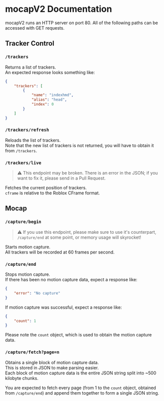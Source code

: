# mocapV2 Documentation

mocapV2 runs an HTTP server on port 80. All of the following paths can be accessed with GET requests.

## Tracker Control

### `/trackers`

Returns a list of trackers.<br>
An expected response looks something like:
```json
{
    "trackers": [
        {
            "name": "indexhmd",
            "alias": "head",
            "index": 0
        }
    ]
}
```

### `/trackers/refresh`

Reloads the list of trackers.<br>
Note that the new list of trackers is not returned, you will have to obtain it from `/trackers`.

### `/trackers/live`

> :warning: This endpoint may be broken. There is an error in the JSON; if you want to fix it, please send in a Pull Request.

Fetches the current position of trackers.<br>
`cframe` is relative to the Roblox CFrame format.

## Mocap

### `/capture/begin`

> :warning: If you use this endpoint, please make sure to use it's counterpart, `/capture/end` at some point, or memory usage will skyrocket!

Starts motion capture.<br>
All trackers will be recorded at 60 frames per second.

### `/capture/end`

Stops motion capture.<br>
If there has been no motion capture data, expect a response like:
```json
{
    "error": "No capture"
}
```
If motion capture was successful, expect a response like:
```json
{
    "count": 1
}
```
Please note the `count` object, which is used to obtain the motion capture data.

### `/capture/fetch?page=n`

Obtains a single block of motion capture data.<br>
This is stored in JSON to make parsing easier.<br>
Each block of motion capture data is the entire JSON string split into ~500 kilobyte chunks.

You are expected to fetch every page (from 1 to the `count` object, obtained from `/capture/end`) and append them together to form a single JSON string.
